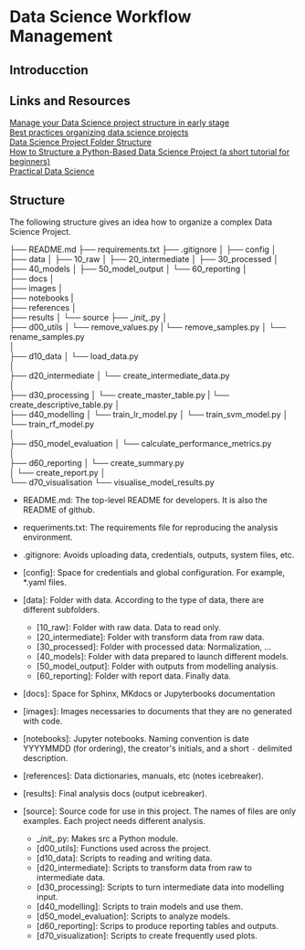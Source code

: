 # Data Science Workflow Management

## Introducction



## Links and Resources

[Manage your Data Science project structure in early stage](https://towardsdatascience.com/manage-your-data-science-project-structure-in-early-stage-95f91d4d0600)  
[Best practices organizing data science projects](https://www.thinkingondata.com/how-to-organize-data-science-projects/)  
[Data Science Project Folder Structure](https://dzone.com/articles/data-science-project-folder-structure)  
[How to Structure a Python-Based Data Science Project (a short tutorial for beginners)](https://medium.com/swlh/how-to-structure-a-python-based-data-science-project-a-short-tutorial-for-beginners-7e00bff14f56)  
[Practical Data Science](https://www.practicaldatascience.org/html/index.html)  

## Structure

The following structure gives an idea how to organize a complex Data Science Project.

├── README.md
├── requirements.txt
├── .gitignore
│
├── config
│  
├── data
│   ├── 10_raw
│   ├── 20_intermediate
│   ├── 30_processed
│   ├── 40_models
│   ├── 50_model_output
│   └── 60_reporting
│  
├── docs
│  
├── images
│  
├── notebooks
|  
├── references
│  
├── results 
│
└── source 
    ├── \__init\__.py 
    │  
    ├── d00_utils
    │   └── remove_values.py
    |   └── remove_samples.py
    │   └── rename_samples.py  
    │  
    ├── d10_data
    │   └── load_data.py  
    │  
    ├── d20_intermediate
    │   └── create_intermediate_data.py  
    │  
    ├── d30_processing
    │   └── create_master_table.py 
    |   └── create_descriptive_table.py 
    │  
    ├── d40_modelling
    │   └── train_lr_model.py
    │   └── train_svm_model.py
    │   └── train_rf_model.py  
    │  
    ├── d50_model_evaluation 
    │   └── calculate_performance_metrics.py  
    │      
    ├── d60_reporting 
    │   └── create_summary.py  
    │   └── create_report.py
    │  
    └── d70_visualisation 
        └── visualise_model_results.py
        
        
  * README.md: The top-level README for developers. It is also the README of github.  
  
  * requeriments.txt: The requirements file for reproducing the analysis environment.
  
  * .gitignore: Avoids uploading data, credentials, outputs, system files, etc.   

  * [config]: Space for credentials and global configuration. For example, *.yaml files.  

  * [data]: Folder with data. According to the type of data, there are different subfolders.  
  
    * [10_raw]: Folder with raw data. Data to read only.
    * [20_intermediate]: Folder with transform data from raw data.
    * [30_processed]: Folder with processed data: Normalization, ...
    * [40_models]: Folder with data prepared to launch different models.
    * [50_model_output]: Folder with outputs from modelling analysis.
    * [60_reporting]: Folder with report data. Finally data.
    
  * [docs]: Space for Sphinx, MKdocs or Jupyterbooks documentation  
  
  * [images]: Images necessaries to documents that they are no generated with code.

  * [notebooks]: Jupyter notebooks. Naming convention is date YYYYMMDD (for ordering), the creator's initials, and a short `-` delimited description.
  
  * [references]: Data dictionaries, manuals, etc (notes icebreaker).
  
  * [results]: Final analysis docs (output icebreaker). 
  
  * [source]: Source code for use in this project. The names of files are only examples. Each project needs different analysis.

    * \__init\__.py: Makes src a Python module.
    * [d00_utils]: Functions used across the project.
    * [d10_data]: Scripts to reading and writing data.
    * [d20_intermediate]: Scripts to transform data from raw to intermediate data.
    * [d30_processing]: Scripts to turn intermediate data into modelling input.
    * [d40_modelling]: Scripts to train models and use them.
    * [d50_model_evaluation]: Scripts to analyze models.
    * [d60_reporting]: Scrips to produce reporting tables and outputs.
    * [d70_visualization]: Scripts to create frequently used plots.

